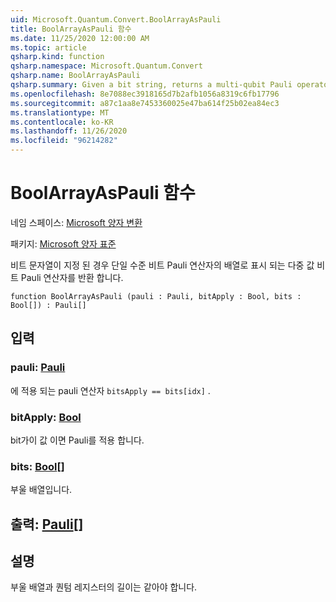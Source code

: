 ```yaml
---
uid: Microsoft.Quantum.Convert.BoolArrayAsPauli
title: BoolArrayAsPauli 함수
ms.date: 11/25/2020 12:00:00 AM
ms.topic: article
qsharp.kind: function
qsharp.namespace: Microsoft.Quantum.Convert
qsharp.name: BoolArrayAsPauli
qsharp.summary: Given a bit string, returns a multi-qubit Pauli operator represented as an array of single-qubit Pauli operators.
ms.openlocfilehash: 8e7088ec3918165d7b2afb1056a8319c6fb17796
ms.sourcegitcommit: a87c1aa8e7453360025e47ba614f25b02ea84ec3
ms.translationtype: MT
ms.contentlocale: ko-KR
ms.lasthandoff: 11/26/2020
ms.locfileid: "96214282"
---
```

# <a name="boolarrayaspauli-function"></a>BoolArrayAsPauli 함수

네임 스페이스: [Microsoft 양자 변환](xref:Microsoft.Quantum.Convert)

패키지: [Microsoft 양자 표준](https://nuget.org/packages/Microsoft.Quantum.Standard)


비트 문자열이 지정 된 경우 단일 수준 비트 Pauli 연산자의 배열로 표시 되는 다중 값 비트 Pauli 연산자를 반환 합니다.

```qsharp
function BoolArrayAsPauli (pauli : Pauli, bitApply : Bool, bits : Bool[]) : Pauli[]
```


## <a name="input"></a>입력

### <a name="pauli--pauli"></a>pauli: [Pauli](xref:microsoft.quantum.lang-ref.pauli)

에 적용 되는 pauli 연산자 `bitsApply == bits[idx]` .


### <a name="bitapply--bool"></a>bitApply: [Bool](xref:microsoft.quantum.lang-ref.bool)

bit가이 값 이면 Pauli를 적용 합니다.


### <a name="bits--bool"></a>bits: [Bool](xref:microsoft.quantum.lang-ref.bool)[]

부울 배열입니다.



## <a name="output--pauli"></a>출력: [Pauli](xref:microsoft.quantum.lang-ref.pauli)[]



## <a name="remarks"></a>설명

부울 배열과 퀀텀 레지스터의 길이는 같아야 합니다.